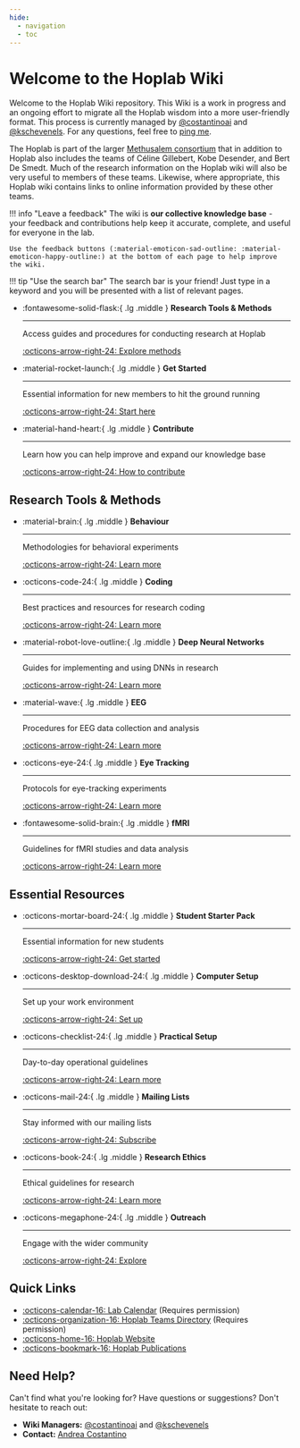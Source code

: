 ```yaml
---
hide:
  - navigation
  - toc
---
```


# Welcome to the Hoplab Wiki

Welcome to the Hoplab Wiki repository. This Wiki is a work in progress and an ongoing effort to migrate all the Hoplab wisdom into a more user-friendly format. This process is currently managed by [@costantinoai](https://github.com/costantinoai) and [@kschevenels](https://github.com/kschevenels). For any questions, feel free to [ping me](mailto:andreaivan.costantino@kuleuven.be).

The Hoplab is part of the larger [Methusalem consortium](https://research.kuleuven.be/en/research-funding/support/if/methusalem) that in addition to Hoplab also includes the teams of Céline Gillebert, Kobe Desender, and Bert De Smedt. Much of the research information on the Hoplab wiki will also be very useful to members of these teams. Likewise, where appropriate, this Hoplab wiki contains links to online information provided by these other teams.

!!! info "Leave a feedback"
    The wiki is **our collective knowledge base** - your feedback and contributions help keep it accurate, complete, and useful for everyone in the lab.

    Use the feedback buttons (:material-emoticon-sad-outline: :material-emoticon-happy-outline:) at the bottom of each page to help improve the wiki. 

!!! tip "Use the search bar"
    The search bar is your friend! Just type in a keyword and you will be presented with a list of relevant pages.

<div class="grid cards" markdown>

- :fontawesome-solid-flask:{ .lg .middle } __Research Tools & Methods__

    ---

    Access guides and procedures for conducting research at Hoplab

    [:octicons-arrow-right-24: Explore methods](research/index.md)

- :material-rocket-launch:{ .lg .middle } __Get Started__

    ---

    Essential information for new members to hit the ground running

    [:octicons-arrow-right-24: Start here](get-started/index.md)

- :material-hand-heart:{ .lg .middle } __Contribute__

    ---

    Learn how you can help improve and expand our knowledge base

    [:octicons-arrow-right-24: How to contribute](contribute.md)

</div>

## Research Tools & Methods

<div class="grid cards" markdown>

- :material-brain:{ .lg .middle } __Behaviour__

    ---

    Methodologies for behavioral experiments

    [:octicons-arrow-right-24: Learn more](research/behaviour/index.md)

- :octicons-code-24:{ .lg .middle } __Coding__

    ---

    Best practices and resources for research coding

    [:octicons-arrow-right-24: Learn more](research/coding/index.md)

- :material-robot-love-outline:{ .lg .middle } __Deep Neural Networks__

    ---

    Guides for implementing and using DNNs in research

    [:octicons-arrow-right-24: Learn more](research/dnn/index.md)

- :material-wave:{ .lg .middle } __EEG__

    ---

    Procedures for EEG data collection and analysis

    [:octicons-arrow-right-24: Learn more](research/eeg/index.md)

- :octicons-eye-24:{ .lg .middle } __Eye Tracking__

    ---

    Protocols for eye-tracking experiments

    [:octicons-arrow-right-24: Learn more](research/eyetracking/index.md)

- :fontawesome-solid-brain:{ .lg .middle } __fMRI__

    ---

    Guidelines for fMRI studies and data analysis

    [:octicons-arrow-right-24: Learn more](research/fmri/index.md)

</div>

## Essential Resources

<div class="grid cards" markdown>

- :octicons-mortar-board-24:{ .lg .middle } __Student Starter Pack__

    ---

    Essential information for new students

    [:octicons-arrow-right-24: Get started](get-started/student-starter-pack.md)

- :octicons-desktop-download-24:{ .lg .middle } __Computer Setup__

    ---

    Set up your work environment

    [:octicons-arrow-right-24: Set up](get-started/computer-setup.md)

- :octicons-checklist-24:{ .lg .middle } __Practical Setup__

    ---

    Day-to-day operational guidelines

    [:octicons-arrow-right-24: Learn more](get-started/practical-setup.md)

- :octicons-mail-24:{ .lg .middle } __Mailing Lists__

    ---

    Stay informed with our mailing lists

    [:octicons-arrow-right-24: Subscribe](get-started/mailing-lists.md)

- :octicons-book-24:{ .lg .middle } __Research Ethics__

    ---

    Ethical guidelines for research

    [:octicons-arrow-right-24: Learn more](research/ethics/index.md)

- :octicons-megaphone-24:{ .lg .middle } __Outreach__

    ---

    Engage with the wider community

    [:octicons-arrow-right-24: Explore](outreach.md)

</div>

## Quick Links

- [:octicons-calendar-16: Lab Calendar](https://calendar.google.com/calendar/u/1/r?pli=1) (Requires permission)
- [:octicons-organization-16: Hoplab Teams Directory](https://teams.microsoft.com/l/team/19%3A9fcb4eb9c75049d4bad118cf8afcb9cb%40thread.tacv2/conversations?groupId=714187e1-4ec7-496a-9922-933eb237402f&tenantId=3973589b-9e40-4eb5-800e-b0b6383d1621) (Requires permission)
- [:octicons-home-16: Hoplab Website](https://www.hoplab.be/)
- [:octicons-bookmark-16: Hoplab Publications](https://www.hoplab.be/publications/)

## Need Help?

Can't find what you're looking for? Have questions or suggestions? Don't hesitate to reach out:

- __Wiki Managers:__ [@costantinoai](https://github.com/costantinoai) and [@kschevenels](https://github.com/kschevenels)
- __Contact:__ [Andrea Costantino](mailto:andreaivan.costantino@kuleuven.be)
